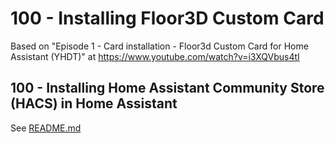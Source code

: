 # 100 - Installing Floor3D Custom Card

Based on "Episode 1 - Card installation - Floor3d Custom Card for Home Assistant (YHDT)" at https://www.youtube.com/watch?v=i3XQVbus4tI

## 100 - Installing Home Assistant Community Store (HACS) in Home Assistant

See [README.md](./100/README.md)
